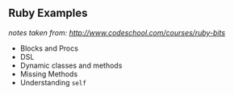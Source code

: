 ## Ruby Examples

_notes taken from: http://www.codeschool.com/courses/ruby-bits_

* Blocks and Procs
* DSL
* Dynamic classes and methods
* Missing Methods
* Understanding `self`